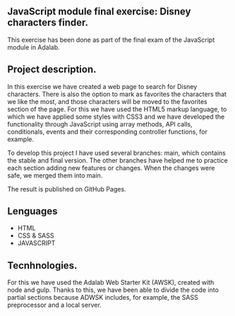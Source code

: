 ## JavaScript module final exercise: Disney characters finder.
This exercise has been done as part of the final exam of the JavaScript module in Adalab.

## Project description.
In this exercise we have created a web page to search for Disney characters. There is also the option to mark as favorites the characters that we like the most, and those characters will be moved to the favorites section of the page. For this we have used the HTML5 markup language, to which we have applied some styles with CSS3 and we have developed the functionality through JavaScript using array methods, API calls, conditionals, events and their corresponding controller functions, for example.

To develop this project I have used several branches: main, which contains the stable and final version. The other branches have helped me to practice each section adding new features or changes. When the changes were safe, we merged them into main.

The result is published on GitHub Pages.

## Lenguages
- HTML
- CSS & SASS
- JAVASCRIPT

## Tecnhnologies.
For this we have used the Adalab Web Starter Kit (AWSK), created with node and gulp. Thanks to this, we have been able to divide the code into partial sections because ADWSK includes, for example, the SASS preprocessor and a local server.
